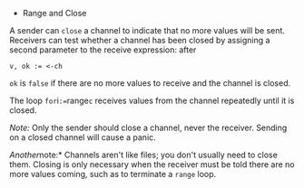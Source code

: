 * Range and Close

A sender can `close` a channel to indicate that no more values will be sent. Receivers can test whether a channel has been closed by assigning a second parameter to the receive expression: after

	v, ok := <-ch

`ok` is `false` if there are no more values to receive and the channel is closed.

The loop `for`i`:=`range`c` receives values from the channel repeatedly until it is closed.

*Note:* Only the sender should close a channel, never the receiver. Sending on a closed channel will cause a panic.

*Another*note:* Channels aren't like files; you don't usually need to close them. Closing is only necessary when the receiver must be told there are no more values coming, such as to terminate a `range` loop.
